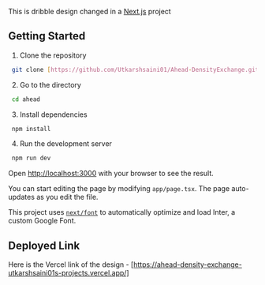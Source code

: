 This is dribble design changed in a [Next.js](https://nextjs.org/) project

## Getting Started

1. Clone the repository
```bash
 git clone [https://github.com/Utkarshsaini01/Ahead-DensityExchange.git]
```
2. Go to the directory
```bash
 cd ahead
```
3. Install dependencies
```bash
 npm install
```
4. Run the development server
```bash
 npm run dev
```

Open [http://localhost:3000](http://localhost:3000) with your browser to see the result.

You can start editing the page by modifying `app/page.tsx`. The page auto-updates as you edit the file.

This project uses [`next/font`](https://nextjs.org/docs/basic-features/font-optimization) to automatically optimize and load Inter, a custom Google Font.


## Deployed Link

Here is the Vercel link of the design - [https://ahead-density-exchange-utkarshsaini01s-projects.vercel.app/]
